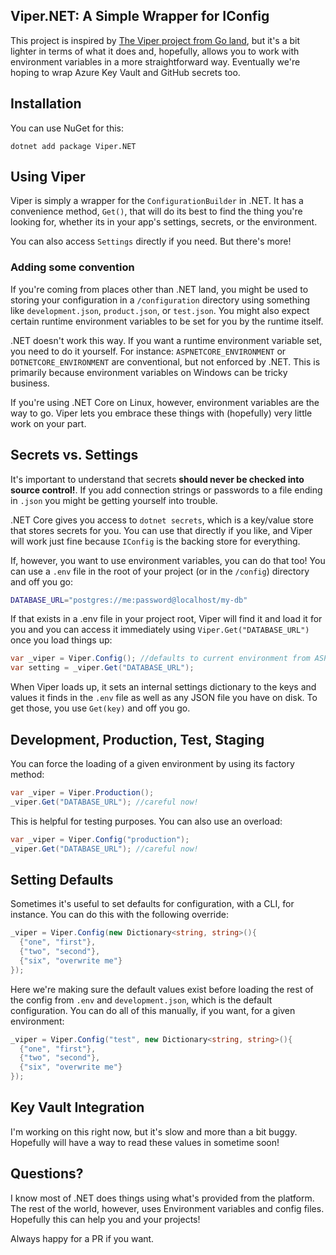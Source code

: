 ## Viper.NET: A Simple Wrapper for IConfig

This project is inspired by [The Viper project from Go land](https://github.com/spf13/viper), but it's a bit lighter in terms of what it does and, hopefully, allows you to work with environment variables in a more straightforward way. Eventually we're hoping to wrap Azure Key Vault and GitHub secrets too.

## Installation

You can use NuGet for this:

```
dotnet add package Viper.NET
```

## Using Viper

Viper is simply a wrapper for the `ConfigurationBuilder` in .NET. It has a convenience method, `Get()`, that will do its best to find the thing you're looking for, whether its in your app's settings, secrets, or the environment.

You can also access `Settings` directly if you need. But there's more!

### Adding some convention

If you're coming from places other than .NET land, you might be used to storing your configuration in a `/configuration` directory using something like `development.json`, `product.json`, or `test.json`. You might also expect certain runtime environment variables to be set for you by the runtime itself.

.NET doesn't work this way. If you want a runtime environment variable set, you need to do it yourself. For instance:  `ASPNETCORE_ENVIRONMENT` or `DOTNETCORE_ENVIRONMENT` are conventional, but not enforced by .NET. This is primarily because environment variables on Windows can be tricky business.

If you're using .NET Core on Linux, however, environment variables are the way to go. Viper lets you embrace these things with (hopefully) very little work on your part.

## Secrets vs. Settings

It's important to understand that secrets **should never be checked into source control!**. If you add connection strings or passwords to a file ending in `.json` you might be getting yourself into trouble.

.NET Core gives you access to `dotnet secrets`, which is a key/value store that stores secrets for you. You can use that directly if you like, and Viper will work just fine because `IConfig` is the backing store for everything.

If, however, you want to use environment variables, you can do that too! You can use a `.env` file in the root of your project (or in the `/config`) directory and off you go:

```sh
DATABASE_URL="postgres://me:password@localhost/my-db"
```

If that exists in a .env file in your project root, Viper will find it and load it for you and you can access it immediately using `Viper.Get("DATABASE_URL")` once you load things up:

```csharp
var _viper = Viper.Config(); //defaults to current environment from ASPNETCORE_ENVIRONMENT or DOTNETCORE_ENVIRONMENT
var setting = _viper.Get("DATABASE_URL");
```

When Viper loads up, it sets an internal settings dictionary to the keys and values it finds in the `.env` file as well as any JSON file you have on disk. To get those, you use `Get(key)` and off you go.

## Development, Production, Test, Staging

You can force the loading of a given environment by using its factory method:

```csharp
var _viper = Viper.Production();
_viper.Get("DATABASE_URL"); //careful now!
```

This is helpful for testing purposes. You can also use an overload:

```csharp
var _viper = Viper.Config("production");
_viper.Get("DATABASE_URL"); //careful now!
```

## Setting Defaults

Sometimes it's useful to set defaults for configuration, with a CLI, for instance. You can do this with the following override:

```csharp
_viper = Viper.Config(new Dictionary<string, string>(){
  {"one", "first"},
  {"two", "second"},
  {"six", "overwrite me"}
});
```

Here we're making sure the default values exist before loading the rest of the config from `.env` and `development.json`, which is the default configuration. You can do all of this manually, if you want, for a given environment:

```csharp
_viper = Viper.Config("test", new Dictionary<string, string>(){
  {"one", "first"},
  {"two", "second"},
  {"six", "overwrite me"}
});
```

## Key Vault Integration

I'm working on this right now, but it's slow and more than a bit buggy. Hopefully will have a way to read these values in sometime soon!


## Questions?

I know most of .NET does things using what's provided from the platform. The rest of the world, however, uses Environment variables and config files. Hopefully this can help you and your projects!

Always happy for a PR if you want.